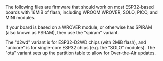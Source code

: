 The following files are firmware that should work on most ESP32-based boards
with 16MiB of flash, including WROOM WROVER, SOLO, PICO, and MINI modules.

If your board is based on a WROVER module, or otherwise has SPIRAM (also known
as PSRAM), then use the "spiram" variant.

The "d2wd" variant is for ESP32-D2WD chips (with 2MiB flash), and "unicore" is
for single-core ESP32 chips (e.g. the "SOLO" modules). The "ota" variant sets
up the partition table to allow for Over-the-Air updates.
